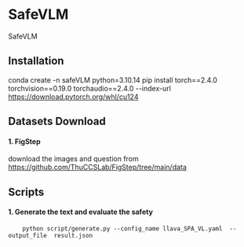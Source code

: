 # SafeVLM
SafeVLM

## Installation
conda create -n safeVLM python=3.10.14
pip install torch==2.4.0 torchvision==0.19.0 torchaudio==2.4.0 --index-url https://download.pytorch.org/whl/cu124

## Datasets Download
#### 1. FigStep
download the images and question from https://github.com/ThuCCSLab/FigStep/tree/main/data 


## Scripts
#### 1. Generate the text and evaluate the safety
```
    python script/generate.py --config_name llava_SPA_VL.yaml  --output_file  result.json
```